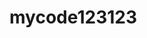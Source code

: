 # mycode123123




<script src='./jq.js'></script>
<script>
$(function(){
alert(123);
});
</script>



